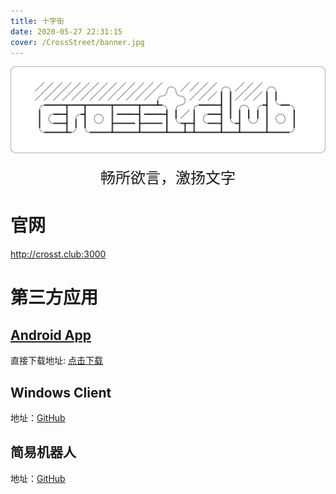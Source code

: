 ```yaml
---
title: 十字街
date: 2020-05-27 22:31:15
cover: /CrossStreet/banner.jpg
---
```

![](/CrossStreet/logo.png)
<font size=5><center>畅所欲言，激扬文字</center></font>
# 官网
<font color=Aqua>http://crosst.club:3000 </font>
# 第三方应用

## [Android App](https://pastebin.com/raw/SRjsN5cN)
直接下载地址: [点击下载](https://cross-street.coding.net/api/share/download/1006553a-d0c5-43ff-b509-65f9d5952144)

## Windows Client
地址：[GitHub](https://github.com/LanceLiang2018/ChatClient)

## 简易机器人
地址：[GitHub](https://github.com/WoodenBlock/SimpleBot)